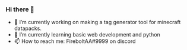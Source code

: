 ### Hi there 👋
- 🔭 I’m currently working on making a tag generator tool for minecraft datapacks.
- 🌱 I’m currently learning basic web development and python
- 📫 How to reach me: FireboltAA#9999 on discord
<!--
**FireboltAA/FireboltAA** is a ✨ _special_ ✨ repository because its `README.md` (this file) appears on your GitHub profile.

Here are some ideas to get you started:

- 🔭 I’m currently working on making a tag generator tool for minecraft datapacks.
- 🌱 I’m currently learning basic web development and python
- 📫 How to reach me: FireboltAA#9999 on discord
-->
